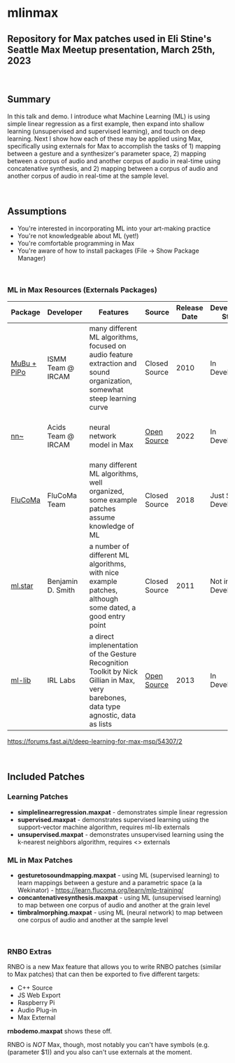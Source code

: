 # mlinmax
## Repository for Max patches used in Eli Stine's Seattle Max Meetup presentation, March 25th, 2023

<br>

## Summary
In this talk and demo. I introduce what Machine Learning (ML) is using simple linear regression as a first example, then expand into shallow learning (unsupervised and supervised learning), and touch on deep learning. Next I show how each of these may be applied using Max, specifically using externals for Max to accomplish the tasks of 1) mapping between a gesture and a synthesizer's parameter space, 2) mapping between a corpus of audio and another corpus of audio in real-time using concatenative synthesis, and 2) mapping between a corpus of audio and another corpus of audio in real-time at the sample level.

<br>

## Assumptions
- You're interested in incorporating ML into your art-making practice
- You're not knowledgeable about ML (yet!)
- You're comfortable programming in Max
- You're aware of how to install packages (File -> Show Package Manager)

<br>

### ML in Max Resources (Externals Packages)

| Package | Developer | Features | Source | Release Date | Development Status | Install Notes | 
| ------- | --------- | -------- | ------ | ------------ | ------------------ | ------------- |
| [MuBu + PiPo](https://ismm.ircam.fr/mubu/) | ISMM Team @ IRCAM | many different ML algorithms, focused on audio feature extraction and sound organization, somewhat steep learning curve | Closed Source | 2010 | In Development | via Max Package Manager |
| [nn~](https://github.com/acids-ircam/nn_tilde/releases) | Acids Team @ IRCAM | neural network model in Max | [Open Source](https://github.com/acids-ircam/nn_tilde) | 2022 | In Development | via [this link](https://github.com/acids-ircam/nn_tilde/releases), works with [RAVE](https://github.com/acids-ircam/RAVE) |
| [FluCoMa](https://www.flucoma.org/download/) | FluCoMa Team | many different ML algorithms, well organized, some example patches assume knowledge of ML | Closed Source | 2018 | Just Stopped Development | via Max Package Manager |
| [ml.star](https://www.benjamindaysmith.com/ml-machine-learning-toolkit-in-max) | Benjamin D. Smith | a number of different ML algorithms, with nice example patches, although some dated, a good entry point | Closed Source | 2011 | Not in Development | via Max Package Manager |
| [ml-lib](https://github.com/irllabs/ml-lib) | IRL Labs | a direct implenentation of the Gesture Recognition Toolkit by Nick Gillian in Max, very barebones, data type agnostic, data as lists | [Open Source](https://github.com/irllabs/ml-lib) | 2013 | In Development | via Max Package Manager |

https://forums.fast.ai/t/deep-learning-for-max-msp/54307/2

<br>

## Included Patches
### Learning Patches
- **simplelinearregression.maxpat** - demonstrates simple linear regression
- **supervised.maxpat** - demonstrates supervised learning using the support-vector machine algorithm, requires ml-lib externals
- **unsupervised.maxpat** - demonstrates unsupervised learning using the k-nearest neighbors algorithm, requires <> externals


### ML in Max Patches
- **gesturetosoundmapping.maxpat** - using ML (supervised learning) to learn mappings between a gesture and a parametric space (a la Wekinator) - https://learn.flucoma.org/learn/mlp-training/
- **concantenativesynthesis.maxpat** - using ML (unsupervised learning) to map between one corpus of audio and another at the grain level
- **timbralmorphing.maxpat** - using ML (neural network) to map between one corpus of audio and another at the sample level

<br>

### RNBO Extras
RNBO is a new Max feature that allows you to write RNBO patches (similar to Max patches) that can then be exported to five different targets:
- C++ Source
- JS Web Export
- Raspberry Pi
- Audio Plug-in
- Max External

**rnbodemo.maxpat** shows these off.

RNBO is *NOT* Max, though, most notably you can't have symbols (e.g. (parameter $1)) and you also can't use externals at the moment.